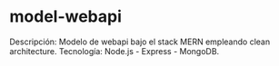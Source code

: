 # model-webapi

Descripción: Modelo de webapi bajo el stack MERN empleando clean architecture.
Tecnología: Node.js - Express - MongoDB.
